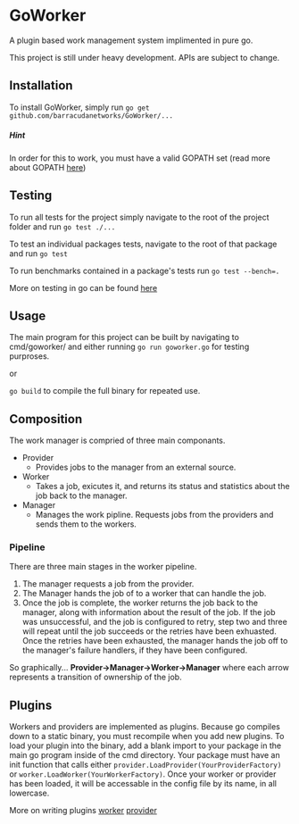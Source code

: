 GoWorker
====
A plugin based work management system implimented in pure go.

This project is still under heavy development. APIs are subject to change.

## Installation
To install GoWorker, simply run 
`go get github.com/barracudanetworks/GoWorker/...`

##### Hint
In order for this to work, you must have a valid GOPATH set
(read more about GOPATH [here](https://code.google.com/p/go-wiki/wiki/GOPATH))

## Testing
To run all tests for the project simply navigate to the root of the project folder and run
`go test ./...`

To test an individual packages tests, navigate to the root of that package and run
`go test`

To run benchmarks contained in a package's tests run
`go test --bench=.`

More on testing in go can be found [here](http://www.golang-book.com/12/index.htm)

## Usage
The main program for this project can be built by navigating to cmd/goworker/ and either running 
`go run goworker.go` for testing purproses.

or

`go build` to compile the full binary for repeated use. 

## Composition
The work manager is compried of three main componants.
* Provider
	* Provides jobs to the manager from an external source.
* Worker
	* Takes a job, exicutes it, and returns its status and statistics about the job back to the manager.
* Manager 
	* Manages the work pipline. Requests jobs from the providers and sends them to the workers.

### Pipeline
There are three main stages in the worker pipeline.

1. The manager requests a job from the provider.
2. The Manager hands the job of to a worker that can handle the job.
3. Once the job is complete, the worker returns the job back to the manager, along with information about the result of the job. If the job was unsuccessful, and the job is configured to retry, step two and three will repeat until the job succeeds or the retries have been exhuasted. Once the retries have been exhausted, the manager hands the job off to the manager's failure handlers, if they have been configured.

So graphically...
__Provider->Manager->Worker->Manager__ 
where each arrow represents a transition of ownership of the job.

## Plugins
Workers and providers are implemented as plugins. Because go compiles down to a static binary, you must recompile when you add new plugins.
To load your plugin into the binary, add a blank import to your package in the main go program inside of the cmd directory. Your package must have an init function that calls either `provider.LoadProvider(YourProviderFactory)` or `worker.LoadWorker(YourWorkerFactory)`. Once your worker or provider has been loaded, it will be accessable in the config file by its name, in all lowercase.

More on writing plugins [worker](https://github.com/barracudanetworks/GoWorker/tree/master/worker/README.md) [provider](https://github.com/barracudanetworks/GoWorker/tree/master/provider/README.md)